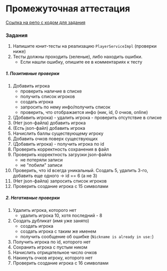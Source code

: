 # Промежуточная аттестация

[Ссылка на репо с кодом для задания](https://github.com/EreminD/ConsoleAppPlayers)

### Задания

1. Напишите юнит-тесты на реализацию `PlayerServiceImpl` (проверки ниже)
2. Тесты должны проходить (зеленые), либо находить ошибки. 
   - Если нашли ошибку, опишите ее в комментариях к тесту

##### 1. Позитивные проверки

1. Добавить игрока
   - проверить наличие в списке
   - получить список игроков
   - создать игрока
   - запросить по нему инфо/получить список
   - проверить, что отображается инфо (ник, id, 0 очков, online)
2. (Добавить игрока) - удалить игрока - проверить отсутствие в списке
3. (Нет json-файла) добавить игрока
4. (Есть json-файл) добавить игрока
5. Начислить баллы существующему игроку
6. Добавить очков поверх существующих
7. (Добавить игрока) - получить игрока по id
8. Проверить корректность сохранения в файл
9. Проверить корректность загрузки json-файла 
   - не потеряли записи
   - не "побили" записи
10. Проверить, что id всегда уникальный. Создать 5, удалить 3-го, добавить еще одного -> id == 6 (а не 3)
11. (Нет json-файла) запросить список игроков
12. Проверить создание игрока с 15 символами

##### 2. Негативные проверки

1. Удалить игрока, которого нет 
    - удалить игрока 10, хотя последний - 8
2. Создать дубликат (имя уже занято)
   - создать игрока
   - создать игрока с таким же именем
   - получить сообщение об ошибке (`Nickname is already in use:`)
3. Получить игрока по id, которого нет
4. Сохранить игрока с пустым ником
5. Начислить отрицательное число очков
6. Накинуть очков игроку, которого нет
7. Проверить создание игрока с 16 символами